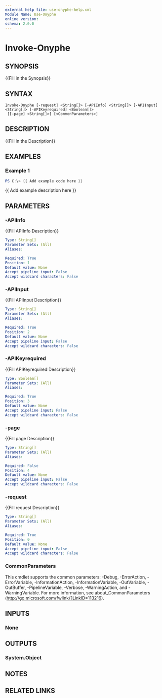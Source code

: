 ```yaml
---
external help file: use-onyphe-help.xml
Module Name: Use-Onyphe
online version:
schema: 2.0.0
---
```


# Invoke-Onyphe

## SYNOPSIS
{{Fill in the Synopsis}}

## SYNTAX

```
Invoke-Onyphe [-request] <String[]> [-APIInfo] <String[]> [-APIInput] <String[]> [-APIKeyrequired] <Boolean[]>
 [[-page] <String[]>] [<CommonParameters>]
```

## DESCRIPTION
{{Fill in the Description}}

## EXAMPLES

### Example 1
```powershell
PS C:\> {{ Add example code here }}
```

{{ Add example description here }}

## PARAMETERS

### -APIInfo
{{Fill APIInfo Description}}

```yaml
Type: String[]
Parameter Sets: (All)
Aliases:

Required: True
Position: 1
Default value: None
Accept pipeline input: False
Accept wildcard characters: False
```

### -APIInput
{{Fill APIInput Description}}

```yaml
Type: String[]
Parameter Sets: (All)
Aliases:

Required: True
Position: 2
Default value: None
Accept pipeline input: False
Accept wildcard characters: False
```

### -APIKeyrequired
{{Fill APIKeyrequired Description}}

```yaml
Type: Boolean[]
Parameter Sets: (All)
Aliases:

Required: True
Position: 3
Default value: None
Accept pipeline input: False
Accept wildcard characters: False
```

### -page
{{Fill page Description}}

```yaml
Type: String[]
Parameter Sets: (All)
Aliases:

Required: False
Position: 4
Default value: None
Accept pipeline input: False
Accept wildcard characters: False
```

### -request
{{Fill request Description}}

```yaml
Type: String[]
Parameter Sets: (All)
Aliases:

Required: True
Position: 0
Default value: None
Accept pipeline input: False
Accept wildcard characters: False
```

### CommonParameters
This cmdlet supports the common parameters: -Debug, -ErrorAction, -ErrorVariable, -InformationAction, -InformationVariable, -OutVariable, -OutBuffer, -PipelineVariable, -Verbose, -WarningAction, and -WarningVariable. For more information, see about_CommonParameters (http://go.microsoft.com/fwlink/?LinkID=113216).

## INPUTS

### None

## OUTPUTS

### System.Object
## NOTES

## RELATED LINKS
